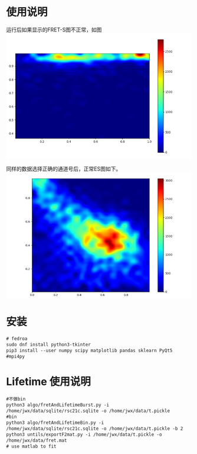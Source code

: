 # 使用说明

运行后如果显示的FRET-S图不正常，如图
![通道选择错误](algo/ch_err_es.png)

同样的数据选择正确的通道号后，正常ES图如下。
![正常ES图](algo/minusBG.png)

# 安装

    # fedroa
    sudo dnf install python3-tkinter
    pip3 install --user numpy scipy matplotlib pandas sklearn PyQt5 #mpi4py 

# Lifetime 使用说明

    #不做bin
    python3 algo/fretAndLifetimeBurst.py -i /home/jwx/data/sqlite/rsc21c.sqlite -o /home/jwx/data/t.pickle
    #bin
    python3 algo/fretAndLifetimeBin.py -i /home/jwx/data/sqlite/rsc21c.sqlite -o /home/jwx/data/t.pickle -b 2
    python3 untils/exportF2mat.py -i /home/jwx/data/t.pickle -o /home/jwx/data/fret.mat
    # use matlab to fit